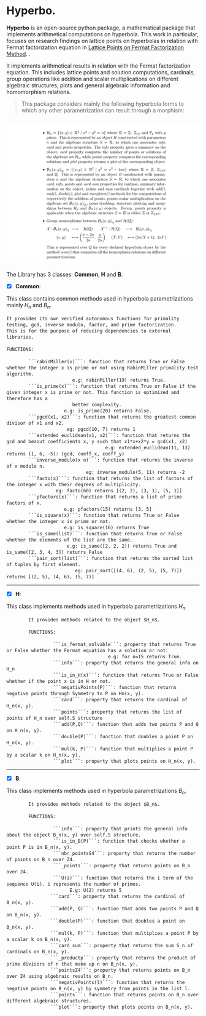 

# Hyperbo.    

**Hyperbo** is an open-source python package, a mathematical package that implements arithmetical computations on hyperbola. This work in particular, focuses on research findings on lattice points on hyperbolas in relation with Fermat factorization equation in [Lattice Points on Fermat Factorization Method](https://www.hindawi.com/journals/jmath/2022/6360264/).  .

It implements arithmetical results in relation with the Fermat factorization equation. This includes lattice points and solution computations, cardinals, group operations like addition and scalar multiplications on different algebraic structures, plots and general algebraic information and homomorphism relations.   

> This package considers mainly the following hyperbola forms to which any other parametrization can result through a morphism:    
            
![](https://github.com/GildaRech/Hyperbo/blob/main/img2.png?raw=true) 
---
The Library has 3 classes: **Common**, **H** and **B**.

- [x] **Common**:   

This class contains common methods used in hyperbola parametrizations mainly $H_n$ and $B_n$.  

    It provides its own verified autonomous functions for primality testing, gcd, inverse modulo, factor, and prime factorization.
    This is for the purpose of reducing dependencies to external libraries.   
    
    FUNCTIONS:   
    
            ```rabinMiller(x)```: function that returns True or False whether the integer x is prime or not using RabinMiller primality test algorithm.  
                            e.g: rabinMiller(19) returns True.            
            ```is_prime(x)```: function that returns True or False if the given integer x is prime or not. This function is optimized and therefore has a 
                            better complexity. 
                         e.g: is_prime(20) returns False.
            ```pgcd(x1, x2)```: function that returns the greatest common divisor of x1 and x2.
                          eg: pgcd(10, 7) returns 1
            ```extended_euclidean(x1, x2)```: function that returns the gcd and bezout coefficients x, y such that x1*x+x2*y = gcd(x1, x2)
                                        e.g: extended_euclidean(11, 13) returns (1, 6, -5): (gcd, coeff_x, coeff_y)
            ```inverse_modulo(x n)```: function that returns the inverse of x modulo n.
                                 eg: inverse_modulo(5, 11) returns -2
            ```facto(x)```: function that returns the list of factors of the integer x with their degrees of multiplicity.                     
                      eg: facto(60) returns [(2, 2), (3, 1), (5, 1)]
            ```pfactors(x)```: function that returns a list of prime factors of x.
                         e.g: pfactors(15) returns [3, 5]
            ```is_square(x)```: function that returns True or False whether the integer x is prime or not.
                         e.g: is_square(16) returns True
            ```is_same(list)```: function that returns True or False whether the elements of the list are the same.
                          e.g: is_same([2, 2, 2]) returns True and is_same([2, 3, 4, 3]) retunrs False
            ```pair_sort(list)```: function that returns the sorted list of tuples by first element.
                             eg: pair_sort([(4, 6), (2, 5), (5, 7)]) returns [(2, 5), (4, 6), (5, 7)]
---
- [x] **H**:   
 
 This class implements methods used in hyperbola parametrizations $H_n$.    
 
            It provides methods related to the object $H_n$.   
            
            FUNCTIONS:   
            
                     ```is_fermat_solvable```: property that returns True or False whether the Fermat equation has a solution or not.
                                         e.g: for n=15 returns True.  
                     ```info```: property that returns the general info on H_n
                     ```is_in_H(x)```: function that returns True or False whether if the point x is in H or not.
                     ```negativPoints(P)```: function that returns negative points through Symmetry to P on Hn(x, y).
                     ```card```: property that returns the cardinal of H_n(x, y).
                     ```points```: property that returns the list of points of H_n over self.S structure
                     ```add(P,Q)```: function that adds two points P and Q on H_n(x, y).
                     ```double(P)```: function that doubles a point P on H_n(x, y).
                     ```mul(k, P)```: function that multiplies a point P by a scalar k on H_n(x, y).
                     ```plot```: property that plots points on H_n(x, y). 
  ---
- [x] **B**:   

This class implements methods used in hyperbola parametrizations $B_n$.    

            It provides methods related to the object $B_n$.    
            
            FUNCTIONS:    
            
                     ```info```: property that prints the general info about the object B_n(x, y) over self.S structure.
                     ```is_in_B(P)```: function that checks whether a point P is in B_n(x, y).
                     ```nbr_pointsS4```: property that returns the number of points on B_n over Z4.
                     ```_points```: property that returns points on B_n over Z4.
                     ```U(i)```: function that returns the i term of the sequence U(i). i represents the number of primes.
                           E.g: U(2) returns 5
                    ```card```: property that returns the cardinal of B_n(x, y).
                    ```add(P, Q)```: function that adds two points P and Q on B_n(x, y).
                    ```double(P)```: function that doubles a point on B_n(x, y).
                    ```mul(k, P)```: function that multiplies a point P by a scalar k on B_n(x, y).
                    ```card_sum```: property that returns the sum S_n of cardinals on B_n(x, y).
                    ```_productp```: property that returns the product of prime divisors of n that make up n on B_n(x, y).
                    ```pointsZ4```: property that returns points on B_n over Z4 using algebraic results on B_n.
                    ```negativPoints(l)```: function that returns the negative points on B_n(x, y) by symmetry from points in the list l. 
                    ```points```: function that returns points on B_n over different algebraic structures.
                    ```plot```: property that plots points on B_n(x, y).
